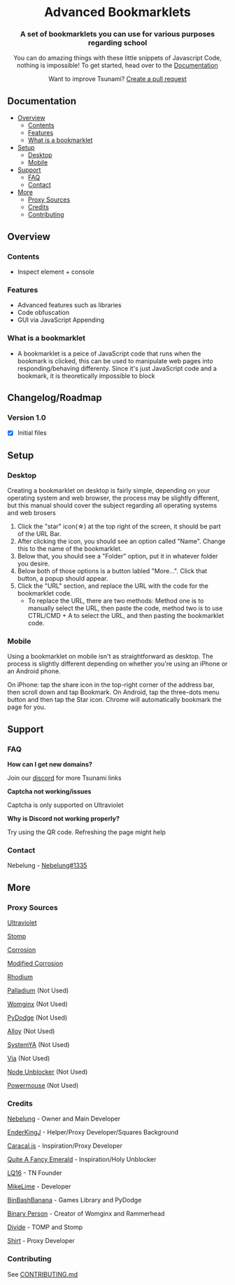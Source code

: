 <div align="center">

<h1>Advanced Bookmarklets</h1>

<h3>A set of bookmarklets you can use for various purposes regarding school</h3>

<p>You can do amazing things with these little snippets of Javascript Code, nothing is impossible! To get started, head over to the <a href="https://github.com/officialcosmicstudios/Advanced-Bookmarklets/edit/main/README.md#documentation">Documentation</a></p>

<p>Want to improve Tsunami? <a href="https://github.com/FogNetwork/Tsunami/compare">Create a pull request</a></p>
</div>

## Documentation

- [Overview](#overview)
  - [Contents](#contents)
  - [Features](#features)
  - [What is a bookmarklet](#what-is-a-bookmarklet)
- [Setup](#setup)
  - [Desktop](#desktop)
  - [Mobile](#mobile)
- [Support](#support)
  - [FAQ](#faq)
  - [Contact](#contact)
- [More](#more)
  - [Proxy Sources](#proxy-sources)
  - [Credits](#credits)
  - [Contributing](#contributing)

## Overview

### Contents

- Inspect element + console

### Features

- Advanced features such as libraries
- Code obfuscation
- GUI via JavaScript Appending

### What is a bookmarklet

- A bookmarklet is a peice of JavaScript code that runs when the bookmark is clicked, this can be used to manipulate web pages into responding/behaving differenty. Since it's just JavaScript code and a bookmark, it is theoretically impossible to block

## Changelog/Roadmap
### Version 1.0
- [x] Initial files

## Setup

### Desktop

Creating a bookmarklet on desktop is fairly simple, depending on your operating system and web browser, the process may be slightly different, but this manual should cover the subject regarding all operating systems and web brosers

1. Click the "star" icon(☆) at the top right of the screen, it should be part of the URL Bar.
2. After clicking the icon, you should see an option called "Name". Change this to the name of the bookmarklet. 
3. Below that, you should see a "Folder" option, put it in whatever folder you desire. 
4. Below both of those options is a button labled "More...". Click that button, a popup should appear. 
5. Click the "URL" section, and replace the URL with the code for the bookmarklet code. 
   - To replace the URL, there are two methods: Method one is to manually select the URL, then paste the code, method two is to use CTRL/CMD + A to select the URL, and then pasting the bookmarklet code.

### Mobile

Using a bookmarklet on mobile isn't as straightforward as desktop. The process is slightly different depending on whether you're using an iPhone or an Android phone.

On iPhone: tap the share icon in the top-right corner of the address bar, then scroll down and tap Bookmark.
On Android, tap the three-dots menu button and then tap the Star icon.
Chrome will automatically bookmark the page for you.

## Support

### FAQ

**How can I get new domains?**

Join our [discord](https://discord.gg/yk33HZSZkU) for more Tsunami links

**Captcha not working/issues**

Captcha is only supported on Ultraviolet

**Why is Discord not working properly?**

Try using the QR code. Refreshing the page might help

### Contact

Nebelung - [Nebelung#1335](https://discord.com/users/887118260963782686)

## More

### Proxy Sources

[Ultraviolet](https://github.com/titaniumnetwork-dev/Ultraviolet)

[Stomp](https://github.com/sysce/stomp)

[Corrosion](https://github.com/titaniumnetwork-dev/Corrosion)

[Modified Corrosion](https://github.com/BinBashBanana/Corrosion-Heroku)

[Rhodium](https://github.com/LudicrousDevelopment/Rhodium)

[Palladium](https://github.com/FogNetwork/Palladium) (Not Used)

[Womginx](https://github.com/binary-person/womginx) (Not Used)

[PyDodge](https://github.com/BinBashBanana/PyDodge) (Not Used)

[Alloy](https://github.com/titaniumnetwork-dev/alloy) (Not Used)

[SystemYA](https://github.com/sysce/proxy) (Not Used)

[Via](https://github.com/hypothesis/via) (Not Used)

[Node Unblocker](https://github.com/nfriedly/node-unblocker) (Not Used)

[Powermouse](https://github.com/titaniumnetwork-dev/powermouse) (Not Used)

### Credits

[Nebelung](https://github.com/Nebelung-Dev) - Owner and Main Developer

[EnderKingJ](https://github.com/EnderKingJ) - Helper/Proxy Developer/Squares Background

[Caracal.js](https://github.com/caracal-js) - Inspiration/Proxy Developer

[Quite A Fancy Emerald](https://github.com/QuiteAFancyEmerald) - Inspiration/Holy Unblocker

[LQ16](https://github.com/https://github.com/Null-n-V0id) - TN Founder

[MikeLime](https://github.com/MikeLime-dev) - Developer

[BinBashBanana](https://github.com/BinBashBanana) - Games Library and PyDodge 

[Binary Person](https://github.com/binary-person) - Creator of Womginx and Rammerhead

[Divide](https://github.com/vibedivide) - TOMP and Stomp

[Shirt](https://github.com/shirt-dev) - Proxy Developer

### Contributing

See [CONTRIBUTING.md](https://github.com/FogNetwork/Tsunami/blob/main/CONTRIBUTING.md)
